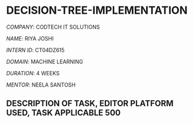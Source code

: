 # DECISION-TREE-IMPLEMENTATION

*COMPANY*: CODTECH IT SOLUTIONS

*NAME*: RIYA JOSHI

*INTERN ID*: CT04DZ615

*DOMAIN*: MACHINE LEARNING

*DURATION*: 4 WEEKS

*MENTOR*: NEELA SANTOSH

## DESCRIPTION OF TASK, EDITOR PLATFORM USED, TASK APPLICABLE  500
